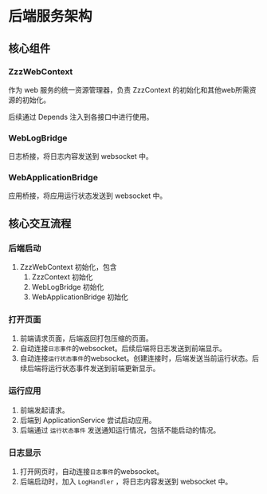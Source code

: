 # 后端服务架构

## 核心组件

### ZzzWebContext

作为 web 服务的统一资源管理器，负责 ZzzContext 的初始化和其他web所需资源的初始化。

后续通过 Depends 注入到各接口中进行使用。

### WebLogBridge

日志桥接，将日志内容发送到 websocket 中。

### WebApplicationBridge

应用桥接，将应用运行状态发送到 websocket 中。

## 核心交互流程

### 后端启动

1. ZzzWebContext 初始化，包含
   1. ZzzContext 初始化
   2. WebLogBridge 初始化
   3. WebApplicationBridge 初始化

### 打开页面

1. 前端请求页面，后端返回打包压缩的页面。
2. 自动连接`日志事件`的websocket。后续后端将日志发送到前端显示。
3. 自动连接`运行状态事件`的websocket。创建连接时，后端发送当前运行状态。后续后端将运行状态事件发送到前端更新显示。

### 运行应用

1. 前端发起请求。
2. 后端到 ApplicationService 尝试启动应用。
3. 后端通过 `运行状态事件` 发送通知运行情况，包括不能启动的情况。

### 日志显示

1. 打开网页时，自动连接`日志事件`的websocket。
2. 后端启动时，加入 `LogHandler` ，将日志内容发送到 websocket 中。
